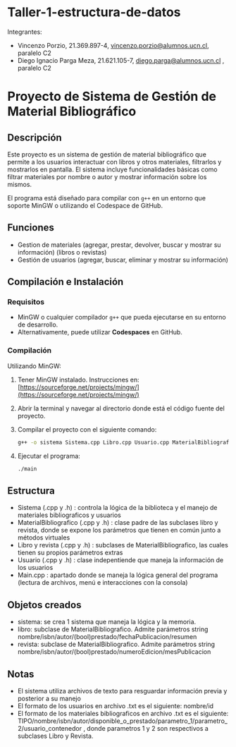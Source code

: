 # Taller-1-estructura-de-datos
Integrantes:
* Vincenzo Porzio, 21.369.897-4, vincenzo.porzio@alumnos.ucn.cl, paralelo C2
* Diego Ignacio Parga Meza, 21.621.105-7, diego.parga@alumnos.ucn.cl , paralelo C2


# Proyecto de Sistema de Gestión de Material Bibliográfico

## Descripción
Este proyecto es un sistema de gestión de material bibliográfico que permite a los usuarios interactuar con libros y otros materiales, filtrarlos y mostrarlos en pantalla. El sistema incluye funcionalidades básicas como filtrar materiales por nombre o autor y mostrar información sobre los mismos.

El programa está diseñado para compilar con `g++` en un entorno que soporte MinGW o utilizando el Codespace de GitHub.

## Funciones
   * Gestion de materiales (agregar, prestar, devolver, buscar y mostrar su información) (libros o revistas)
   * Gestión de usuarios (agregar, buscar, eliminar y mostrar su información)

## Compilación e Instalación

### Requisitos
- MinGW o cualquier compilador `g++` que pueda ejecutarse en su entorno de desarrollo.
- Alternativamente, puede utilizar **Codespaces** en GitHub.

### Compilación
Utilizando MinGW:
1. Tener MinGW instalado. Instrucciones en: [https://sourceforge.net/projects/mingw/](https://sourceforge.net/projects/mingw/)
2. Abrir la terminal y navegar al directorio donde está el código fuente del proyecto.
3. Compilar el proyecto con el siguiente comando:

   ```bash
   g++ -o sistema Sistema.cpp Libro.cpp Usuario.cpp MaterialBibliografico.cpp -std=c++11
4. Ejecutar el programa:
   
   ```bash
   ./main
## Estructura 
   * Sistema (.cpp y .h) : controla la lógica de la biblioteca y el manejo de materiales bibliograficos y usuarios
   * MaterialBibliografico (.cpp y .h) : clase padre de las subclases libro y revista, donde se expone los parámetros que tienen en común junto a métodos virtuales
   * Libro y revista (.cpp y .h) : subclases de MaterialBibliografico, las cuales tienen su propios parámetros extras
   * Usuario (.cpp y .h) : clase indepentiende que maneja la información de los usuarios
   * Main.cpp : apartado donde se maneja la lógica general del programa (lectura de archivos, menú e interacciones con la consola)

## Objetos creados
   * sistema: se crea 1 sistema que maneja la lógica y la memoria. 
   * libro: subclase de MaterialBibliografico. Admite parámetros string nombre/isbn/autor/(bool)prestado/fechaPublicacion/resumen
   * revista: subclase de MaterialBibliografico. Admite parámetros string nombre/isbn/autor/(bool)prestado/numeroEdicion/mesPublicacion

## Notas
   * El sistema utiliza archivos de texto para resguardar información previa y posterior a su manejo
   * El formato de los usuarios en archivo .txt es el siguiente:  nombre/id
   * El formato de los materiales bibliograficos en archivo .txt es el siguiente:  TIPO/nombre/isbn/autor/disponible_o_prestado/parametro_1/parametro_2/usuario_contenedor , donde parametros 1 y 2 son respectivos a subclases Libro y Revista.
